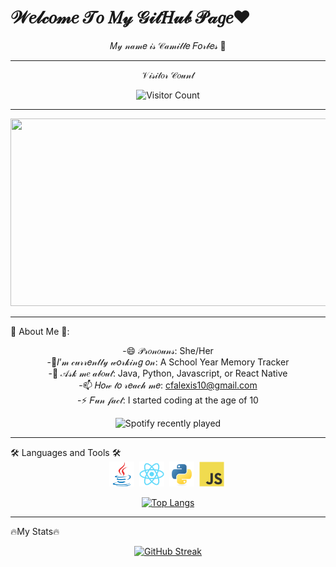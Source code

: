 # 𝒲𝑒𝓁𝒸𝑜𝓂𝑒 𝒯𝑜 𝑀𝓎 𝒢𝒾𝓉𝐻𝓊𝒷 𝒫𝒶𝑔𝑒❤️

<div align="center">
𝑀𝓎 𝓃𝒶𝓂𝑒 𝒾𝓈 𝒞𝒶𝓂𝒾𝓁𝓁𝑒 𝐹𝑜𝓇𝒷𝑒𝓈 👋
<hr>
𝒱𝒾𝓈𝒾𝓉𝑜𝓇 𝒞𝑜𝓊𝓃𝓉

![Visitor Count](https://profile-counter.glitch.me/{CamilleForbes}/count.svg)
</div>
<hr>

<div align="center">
  <img src="https://media.giphy.com/media/RbDKaczqWovIugyJmW/giphy.gif" width="800" height="300"/>
</div>

<hr>
🙉 About Me 🙉:
<div align="center">


-😄 𝒫𝓇𝑜𝓃𝑜𝓊𝓃𝓈: She/Her   
-🔭𝐼’𝓂 𝒸𝓊𝓇𝓇𝑒𝓃𝓉𝓁𝓎 𝓌𝑜𝓇𝓀𝒾𝓃𝑔 𝑜𝓃: A School Year Memory Tracker   
-💬 𝒜𝓈𝓀 𝓂𝑒 𝒶𝒷𝑜𝓊𝓉: Java, Python, Javascript, or React Native   
-📫 𝐻𝑜𝓌 𝓉𝑜 𝓇𝑒𝒶𝒸𝒽 𝓂𝑒: cfalexis10@gmail.com   
-⚡ 𝐹𝓊𝓃 𝒻𝒶𝒸𝓉: I started coding at the age of 10  
 
 ![Spotify recently played](https://spotify-recently-played-readme.vercel.app/api?user=chickennuggetwaddle12&count=1)
 
</div>
<hr>
🛠️ Languages and Tools 🛠️
<div align="center">
</div>
<div align="center">
  <img src="https://github.com/devicons/devicon/blob/master/icons/java/java-original.svg" title="Java" alt="Java" width="40" height="40"/>&nbsp;
  <img src="https://github.com/devicons/devicon/blob/master/icons/react/react-original.svg" title="React" alt="React" width="40" height="40"/>&nbsp;
  <img src="https://github.com/devicons/devicon/blob/master/icons/python/python-original.svg" title="Python" alt="Python" width="40" height="40"/>&nbsp;
  <img src="https://github.com/devicons/devicon/blob/master/icons/javascript/javascript-original.svg" title="Javascript" alt="Javascript" width="40" height="40"/>&nbsp;
</div>

<div align="center">

[![Top Langs](https://github-readme-stats.vercel.app/api/top-langs/?username=CamilleForbes&langs_count=5)](https://github.com/CamilleForbes/github-readme-stats)
</div>

<hr>
🔥My Stats🔥
<div align="center">

[![GitHub Streak](http://github-readme-streak-stats.herokuapp.com?user=CamilleForbes&theme=cobalt)](https://git.io/streak-stats)

</div>
